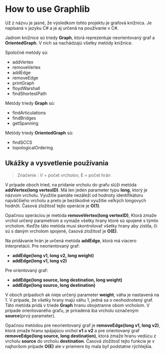 # How to use Graphlib

Už z názvu je jasné, že výsledkom tohto projektu je grafová knižnica.
Je napísaná v jazyku C# a je aj určená na používanie v C#.

Jadrom knižnice sú triedy **Graph**, ktorá reprezentuje neorientovaný graf
a **OrientedGraph**. V nich sa nachádzajú všetky metódy knižnice.

Spoločné metódy sú:
- addVertex
- removeVertex
- addEdge
- removeEdge
- printGraph
- floydWarshall
- findShortestPath

Metódy triedy **Graph** sú:
- findArticulations
- findBridges
- getSpanning

Metódy triedy **OrientedGraph** sú:
- findSCCS
- topologicalOrdering

## Ukážky a vysvetlenie používania
> Značenie : V = počet vrcholov, E = počet hrán

V prípade oboch tried, na pridanie vrcholu do grafu slúži metóda **addVertex(long vertexID)**.
Má len jeden parameter typu **long**, ktorý je názvom vrcholu.
Využitie pamäte nezáleží od hodnoty identifikátoru najväčšieho vrcholu
a preto je bezškodné využitie veľkých longovych hodnôt.
Časová zložitosť tejto operácie je **O(1)**.

Opačnou operáciou je metóda **removeVertex(long vertexID)**,
Ktorá zmaže vrchol určený parametrom a vymaže všetky hrany ktoré sú spojené s týmto vrcholom.
Keďže táto metóda musí skontrolovať všetky hrany aby zistila, či sú s daným vrcholom spojené,
časová zložitosť je **O(E)**.

Na pridávanie hrán je určená metóda **addEdge**, ktorá má viacero interpretácii.
Pre neorientovaný graf:
- **addEdge(long v1, long v2, long weight)**
- **addEdge(long v1, long v2)**

Pre orientovaný graf:
- **addEdge(long source, long destination, long weight)**
- **addEdge(long source, long destination)**

V oboch prípadoch ak nieje určený parameter **weight**, váha je nastavená na 1.
V prípade, že všetky hrany majú váhu 1, jedná sa o neohodnotený graf.
Táto metóda pridá v triede **Graph** hranu obojstranne obom vrcholom. V prípade
orientovaného grafu, je priradená iba vrcholu označeným **source**(prvý parameter).

Opačnou metódou pre neorientovaný graf je **removeEdge(long v1, long v2)**, ktorá zmaže hranu
spájajúcu vrchol **v1** a **v2** a pre orientovaný graf **removeEdge(long source, long destination)**,
ktorá zmaže hranu vedúcu z vrcholu **source** do vrcholu **destination**.
Časová zložitosť tejto funkcie je v najhoršom prípade **O(E)** ale v priemere by mala byť podstatne rýchlejšia.
